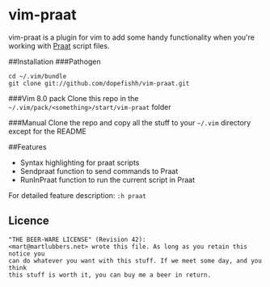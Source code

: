 vim-praat
=========
vim-praat is a plugin for vim to add some handy functionality when you're
working with [Praat](http://praat.org) script files.

##Installation
###Pathogen

	cd ~/.vim/bundle
	git clone git://github.com/dopefishh/vim-praat.git

###Vim 8.0 pack
Clone this repo in the `~/.vim/pack/<something>/start/vim-praat` folder

###Manual
Clone the repo and copy all the stuff to your ```~/.vim``` directory except for
the README

##Features
- Syntax highlighting for praat scripts
- Sendpraat function to send commands to Praat
- RunInPraat function to run the current script in Praat

For detailed feature description: ```:h praat```

## Licence

	"THE BEER-WARE LICENSE" (Revision 42):
	<mart@martlubbers.net> wrote this file. As long as you retain this notice you
	can do whatever you want with this stuff. If we meet some day, and you think
	this stuff is worth it, you can buy me a beer in return.
